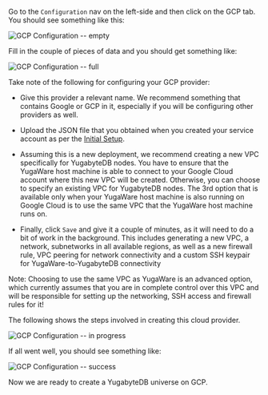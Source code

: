 Go to the `Configuration` nav on the left-side and then click on the GCP tab. You should see
something like this:

![GCP Configuration -- empty](/images/ee/gcp-setup/gcp-configure-empty.png)

Fill in the couple of pieces of data and you should get something like:

![GCP Configuration -- full](/images/ee/gcp-setup/gcp-configure-full.png)

Take note of the following for configuring your GCP provider:

- Give this provider a relevant name. We recommend something that contains Google or GCP in it, especially if you will be configuring other providers as well.

- Upload the JSON file that you obtained when you created your service account as per the [Initial Setup](../prepare-cloud-environment/).

- Assuming this is a new deployment, we recommend creating a new VPC specifically for YugabyteDB nodes. You have to ensure that the YugaWare host machine is able to connect to your Google Cloud account where this new VPC will be created. Otherwise, you can choose to specify an existing VPC for YugabyteDB nodes. The 3rd option that is available only when your YugaWare host machine is also running on Google Cloud is to use the same VPC that the YugaWare host machine runs on. 

- Finally, click `Save` and give it a couple of minutes, as it will need to do a bit of work in the background. This includes generating a new VPC, a network, subnetworks in all available regions, as well as a new firewall rule, VPC peering for network connectivity and a custom SSH keypair for YugaWare-to-YugabyteDB connectivity

Note: Choosing to use the same VPC as YugaWare is an advanced option, which currently assumes that you are in complete control over this VPC and will be responsible for setting up the networking, SSH access and firewall rules for it!

The following shows the steps involved in creating this cloud provider.

![GCP Configuration -- in progress](/images/ee/gcp-setup/gcp-configure-inprogress.png)

If all went well, you should see something like:

![GCP Configuration -- success](/images/ee/gcp-setup/gcp-configure-success.png)

Now we are ready to create a YugabyteDB universe on GCP.
